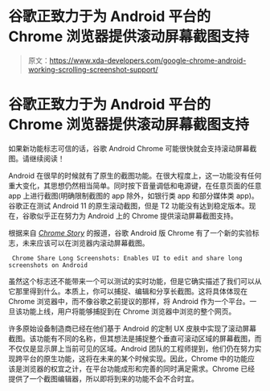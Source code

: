 # 谷歌正致力于为 Android 平台的 Chrome 浏览器提供滚动屏幕截图支持

> 原文：<https://www.xda-developers.com/google-chrome-android-working-scrolling-screenshot-support/>

# 谷歌正致力于为 Android 平台的 Chrome 浏览器提供滚动屏幕截图支持

如果新功能标志可信的话，谷歌 Android Chrome 可能很快就会支持滚动屏幕截图。请继续阅读！

Android 在很早的时候就有了原生的截图功能。在很大程度上，这一功能没有任何重大变化，其思想仍然相当简单。同时按下音量调低和电源键，在任意页面的任意 app 上进行截图(明确限制截图的 app 除外，如银行类 app 和部分媒体类 app)。谷歌正在测试 Android 11 的原生滚动截图，但是 T2 功能没有达到稳定版本。现在，谷歌似乎正在努力为 Android 上的 Chrome 提供滚动屏幕截图支持。

根据来自 [*Chrome Story*](https://www.chromestory.com/2020/10/android-scrolling-screenshot/) 的报道，谷歌 Android 版 Chrome 有了一个新的实验标志，未来应该可以在浏览器内滚动屏幕截图。

```
 Chrome Share Long Screenshots: Enables UI to edit and share long screenshots on Android 
```

虽然这个标志还不能带来一个可以测试的实时功能，但是它确实描述了我们可以从它那里得到什么。本质上，你可以捕捉、编辑和分享长截图。这将具体体现在 Chrome 浏览器中，而不像谷歌之前提议的那样，将 Android 作为一个平台。一旦该功能上线，用户将能够捕捉到在 Chrome 浏览器中浏览的整个网页。

许多原始设备制造商已经在他们基于 Android 的定制 UX 皮肤中实现了滚动屏幕截图。该功能有不同的名称，但其想法是捕捉整个垂直可滚动区域的屏幕截图，而不仅仅是显示屏上当前可见的区域。Android 团队的工程师提到，他们仍在努力实现跨平台的原生功能，这将在未来的某个时候实现。因此，Chrome 中的功能应该是浏览器的权宜之计，在平台功能成形和完善的同时满足需求。Chrome 已经提供了一个截图编辑器，所以即将到来的功能不会不合时宜。